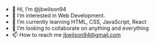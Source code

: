 - 👋 Hi, I’m @jbwilson94
- 👀 I’m interested in Web Development. 
- 🌱 I’m currently learning HTML, CSS, JavaScript, React
- 💞️ I’m looking to collaborate on anything and everything
- 📫 How to reach me jbwilson94@gmail.com

<!---
jbwilson94/jbwilson94 is a ✨ special ✨ repository because its `README.md` (this file) appears on your GitHub profile.
You can click the Preview link to take a look at your changes.
--->
